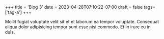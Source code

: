 +++
title = 'Blog 3'
date = 2023-04-28T07:10:22-07:00
draft = false
tags=  ['tag-a']
+++

Mollit fugiat voluptate velit sit et et laborum ea tempor voluptate. Consequat aliqua dolor adipisicing tempor sunt esse nisi commodo. Et in irure eu in duis.
